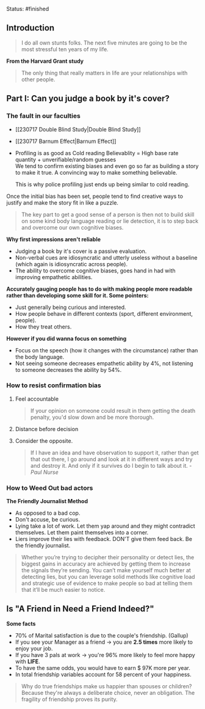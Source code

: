 Status: #finished 

## Introduction 
> I do all own stunts folks. The next five minutes are going to be the most stressful ten years of my life. 

**From the Harvard Grant study**
>The only thing that really matters in life are your relationships with other people. 

## Part I: Can you judge a book by it's cover?
### The fault in our faculties
- [[230717 Double Blind Study|Double Blind Study]]
- [[230717 Barnum Effect|Barnum Effect]]
- Profiling is as good as Cold reading
	Believablity = High base rate quantity + unverifiable/random guesses  
	We tend to confirm existing biases and even go so far as building a story to make it true. A convincing way to make something believable. 
 
	This is why police profiling just ends up being similar to cold reading. 

Once the initial bias has been set, people tend to find creative ways to justify and make the story fit in like a puzzle. 

> The key part to get a good sense of a person is then not to build skill on some kind body language reading or lie detection, it is to step back and overcome our own cognitive biases. 

**Why first impressions aren't reliable**
- Judging a book by it's cover is a passive evaluation. 
- Non-verbal cues are idiosyncratic and utterly useless without a baseline (which again is idiosyncratic across people). 
- The ability to overcome cognitive biases, goes hand in had with improving empathetic abilities.  

**Accurately gauging people has to do with making people more readable rather than developing some skill for it. Some pointers:**
- Just generally being curious and interested. 
- How people behave in different contexts (sport, different environment, people). 
- How they treat others. 

**However if you did wanna focus on something**
- Focus on the speech (how it changes with the circumstance) rather than the body language.  
- Not seeing someone decreases empathetic ability by 4%, not listening to someone decreases the ability by 54%. 

### How to resist confirmation bias
1. Feel accountable 
	> If your opinion on someone could result in them getting the death penalty, you'd slow down and be more thorough. 
	
2. Distance before decision
3. Consider the opposite. 
	> If I have an idea and have observation to support it, rather than get that out there, I go around and look at it in different ways and try and destroy it. And only if it survives do I begin to talk about it. 
	> *- Paul Nurse*

### How to Weed Out bad actors 
**The Friendly Journalist Method**
- As opposed to a bad cop. 
- Don't accuse, be curious. 
- Lying take a lot of work. Let them yap around and they might contradict themselves. Let them paint themselves into a corner. 
- Liers improve their lies with feedback. DON'T give them feed back. Be the friendly journalist. 
> 
> Whether you’re trying to decipher their personality or detect lies, the biggest gains in accuracy are achieved by getting them to increase the signals they’re sending. You can’t make yourself much better at detecting lies, but you can leverage solid methods like cognitive load and strategic use of evidence to make people so bad at telling them that it’ll be much easier to notice.

## Is "A Friend in Need a Friend Indeed?"
**Some facts**
- 70% of Marital satisfaction is due to the couple's friendship. (Gallup)
- If you see your Manager as a friend -> you are **2.5 times** more likely to enjoy your job. 
- If you have 3 pals at work -> you're 96% more likely to feel more happy with **LIFE**.
- To have the same odds, you would have to earn $ 97K more per year. 
- In total friendship variables account for 58 percent of your happiness. 
> Why do true friendships make us happier than spouses or children? Because they're always a deliberate choice, never an obligation. 
> The fragility of friendship proves its purity. 


